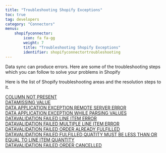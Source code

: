 ```yaml
---
title: "Troubleshooting Shopify Exceptions"
toc: true
tag: developers
category: "Connectors"
menus: 
    shopifyconnector:
        icon: fa fa-gg
        weight: 7
        title: "Troubleshooting Shopify Exceptions"
        identifier: shopifyconnectortroubleshooting
---
```


Data sync can produce errors. Here are some of the troubleshooting steps which you can follow 
to solve your problems in Shopify

Here is the list of Shopify troubleshooting areas and the resolution steps to it.

[COLUMN NOT PRESENT]()  
[DATAMISSING VALUE]()  
[DATA APPLICATION EXCEPTION REMOTE SERVER ERROR]()  
[DATA APPLICATION EXCEPTION WHILE PARSING VALUES]()  
[DATAVALIDATION FAILED LINE ITEM ERROR]()  
[DATAVALIDATION FAILED MULTIPLE LINE ITEM ERROR]()  
[DATAVALIDATION FAILED ORDER ALREADY FULFILLED]()  
[DATAVALIDATION FAILED FULFILLED QUATITY MUST BE LESS THAN OR EQUAL TO LINE ITEM QUANTITY]()  
[DATAVALIDATION FAILED ORDER CANCELLED]()  





